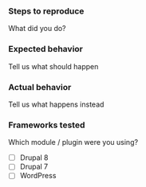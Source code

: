### Steps to reproduce
What did you do?

### Expected behavior
Tell us what should happen

### Actual behavior
Tell us what happens instead

### Frameworks tested
Which module / plugin were you using?
- [ ] Drupal 8
- [ ] Drupal 7
- [ ] WordPress
